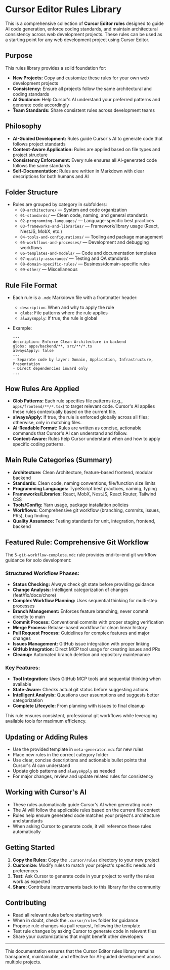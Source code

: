 # Cursor Editor Rules Library

This is a comprehensive collection of **Cursor Editor rules** designed to guide AI code generation,
enforce coding standards, and maintain architectural consistency across web development projects.
These rules can be used as a starting point for any web development project using Cursor Editor.

## Purpose

This rules library provides a solid foundation for:

- **New Projects:** Copy and customize these rules for your own web development projects
- **Consistency:** Ensure all projects follow the same architectural and coding standards
- **AI Guidance:** Help Cursor's AI understand your preferred patterns and generate code accordingly
- **Team Standards:** Share consistent rules across development teams

## Philosophy

- **AI-Guided Development:** Rules guide Cursor's AI to generate code that follows project standards
- **Context-Aware Application:** Rules are applied based on file types and project structure
- **Consistency Enforcement:** Every rule ensures all AI-generated code follows the same standards
- **Self-Documentation:** Rules are written in Markdown with clear descriptions for both humans and
  AI

## Folder Structure

- Rules are grouped by category in subfolders:
  - `00-architecture/` — System and code organization
  - `01-standards/` — Clean code, naming, and general standards
  - `02-programming-languages/` — Language-specific best practices
  - `03-frameworks-and-libraries/` — Framework/library usage (React, NestJS, MobX, etc.)
  - `04-tools-and-configurations/` — Tooling and package management
  - `05-workflows-and-processes/` — Development and debugging workflows
  - `06-templates-and-models/` — Code and documentation templates
  - `07-quality-assurance/` — Testing and QA standards
  - `08-domain-specific-rules/` — Business/domain-specific rules
  - `09-other/` — Miscellaneous

## Rule File Format

- Each rule is a `.mdc` Markdown file with a frontmatter header:
  - `description`: When and why to apply the rule
  - `globs`: File patterns where the rule applies
  - `alwaysApply`: If true, the rule is global
- Example:

  ```mdc
  ---
  description: Enforce Clean Architecture in backend
  globs: apps/backend/**, src/**/*.ts
  alwaysApply: false
  ---
  - Separate code by layer: Domain, Application, Infrastructure, Presentation
  - Direct dependencies inward only
  ...
  ```

## How Rules Are Applied

- **Glob Patterns:** Each rule specifies file patterns (e.g., `apps/frontend/**/*.tsx`) to target
  relevant code. Cursor's AI applies these rules contextually based on the current file.
- **alwaysApply:** If true, the rule is enforced globally across all files; otherwise, only in
  matching files.
- **AI-Readable Format:** Rules are written as concise, actionable commands that Cursor's AI can
  understand and follow.
- **Context-Aware:** Rules help Cursor understand when and how to apply specific coding patterns.

## Main Rule Categories (Summary)

- **Architecture:** Clean Architecture, feature-based frontend, modular backend
- **Standards:** Clean code, naming conventions, file/function size limits
- **Programming Languages:** TypeScript best practices, naming, typing
- **Frameworks/Libraries:** React, MobX, NestJS, React Router, Tailwind CSS
- **Tools/Config:** Yarn usage, package installation policies
- **Workflows:** Comprehensive git workflow (branching, commits, issues, PRs), bug finding
- **Quality Assurance:** Testing standards for unit, integration, frontend, backend

## Featured Rule: Comprehensive Git Workflow

The `5-git-workflow-complete.mdc` rule provides end-to-end git workflow guidance for solo
development:

### **Structured Workflow Phases:**

- **Status Checking:** Always check git state before providing guidance
- **Change Analysis:** Intelligent categorization of changes (feat/fix/docs/chore)
- **Complex Workflow Planning:** Uses sequential thinking for multi-step processes
- **Branch Management:** Enforces feature branching, never commit directly to main
- **Commit Process:** Conventional commits with proper staging verification
- **Merge Process:** Rebase-based workflow for clean linear history
- **Pull Request Process:** Guidelines for complex features and major changes
- **Issues Management:** GitHub issue integration with proper linking
- **GitHub Integration:** Direct MCP tool usage for creating issues and PRs
- **Cleanup:** Automated branch deletion and repository maintenance

### **Key Features:**

- **Tool Integration:** Uses GitHub MCP tools and sequential thinking when available
- **State-Aware:** Checks actual git status before suggesting actions
- **Intelligent Analysis:** Questions user assumptions and suggests better categorization
- **Complete Lifecycle:** From planning with issues to final cleanup

This rule ensures consistent, professional git workflows while leveraging available tools for
maximum efficiency.

## Updating or Adding Rules

- Use the provided template in `meta-generator.mdc` for new rules
- Place new rules in the correct category folder
- Use clear, concise descriptions and actionable bullet points that Cursor's AI can understand
- Update glob patterns and `alwaysApply` as needed
- For major changes, review and update related rules for consistency

## Working with Cursor's AI

- These rules automatically guide Cursor's AI when generating code
- The AI will follow the applicable rules based on the current file context
- Rules help ensure generated code matches your project's architecture and standards
- When asking Cursor to generate code, it will reference these rules automatically

## Getting Started

1. **Copy the Rules:** Copy the `.cursor/rules` directory to your new project
2. **Customize:** Modify rules to match your project's specific needs and preferences
3. **Test:** Ask Cursor to generate code in your project to verify the rules work as expected
4. **Share:** Contribute improvements back to this library for the community

## Contributing

- Read all relevant rules before starting work
- When in doubt, check the `.cursor/rules` folder for guidance
- Propose rule changes via pull request, following the template
- Test rule changes by asking Cursor to generate code in relevant files
- Share your customizations that might benefit other developers

---

This documentation ensures that the Cursor Editor rules library remains transparent, maintainable,
and effective for AI-guided development across multiple projects.
